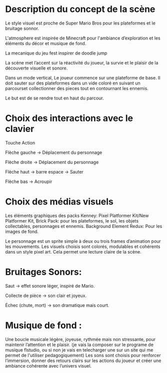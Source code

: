 # Description du concept de la scène
Le style visuel est proche de Super Mario Bros pour les plateformes et le bruitage sonnor. 

L'atmosphere est inspirée de Minecraft pour l'ambiance d’exploration et les éléments du décor et musique de fond.

La mecanique du jeu fest inspirer de doodle jump

La scène met l’accent sur la réactivité du joueur, la survie et le plaisir de la découverte visuelle et sonore.

Dans un mode vertical, Le joueur commence sur une plateforme de base. Il doit sauter sur des plateformes dans un vide coloré en suivant un parcourset collectionner des pieces tout en contournant les ennemis. 

Le but est de se rendre tout en haut du parcour.


# Choix des interactions avec le clavier
Touche	         Action

Flèche gauche  → Déplacement du personnage

Flèche droite  → Déplacement du personnage

Flèche haut    → barre espace → Sauter

Flèche bas     → Acroupir


# Choix des médias visuels
Les éléments graphiques des packs Kenney:
Pixel Platformer Kit/New Platformer Kit, Brick Pack: pour les plateformes, le sol, les objets collectables, personnages et ennemis.
Background Element Redux: Pour les images de fond.

Le personnage est un sprite simple à deux ou trois frames d’animation pour les mouvements.
Les visuels choisis sont colorés, modulables et cohérents dans un style pixel art. Cela permet une lecture claire de la scène.

# Bruitages Sonors:
Saut → effet sonore léger, inspiré de Mario.

Collecte de pièce → son clair et joyeux.

Échec (chute, mort) → son dramatique mais court.


# Musique de fond :
Une boucle musicale légère, joyeuse, rythmée mais non stressante, pour maintenir l’attention et le plaisir.
(je vais la composer sur le programe de musique flstudio, ou si non je vais en telecharger une sur un site qui me permet de l'utiliser pedagogiquement)
Les sons sont choisis pour renforcer l’immersion, donner des retours clairs sur les actions du joueur et créer une ambiance cohérente avec l’univers visuel.
